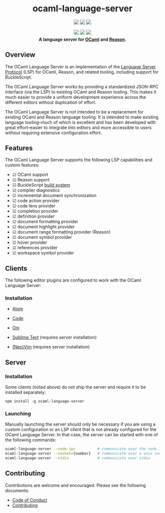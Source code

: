 <div align="center">
  <h1>ocaml-language-server</h1>
  <p style="margin-bottom: 0.5ex;">
    <a href="https://github.com/ocaml-lsp/ocaml-language-server/actions"><img
        src="https://github.com/ocaml-lsp/ocaml-language-server/workflows/ci/badge.svg" /></a>
    <img
        src="https://img.shields.io/badge/eslint-checked-informational?logo=eslint" />
    <img
        src="https://img.shields.io/badge/prettier-formatted-informational?logo=prettier" />
  </p>
  <p style="margin-bottom: 0.5ex;">
    <a href="https://npmjs.org/package/ocaml-language-server"><img
        src="https://img.shields.io/npm/v/ocaml-language-server.svg?logo=javascript" /></a>
    <a href="https://npmjs.org/package/ocaml-language-server"><img
        src="https://img.shields.io/npm/dm/ocaml-language-server.svg?logo=npm" /></a>
    <a href="https://npmjs.org/package/ocaml-language-server"><img
        src="https://img.shields.io/librariesio/release/npm/ocaml-language-server.svg?logo=npm" /></a>
  </p>
  <strong>A language server for <a href="http://ocaml.org">OCaml</a> and <a href="https://reasonml.github.io">Reason</a>.</strong>
</div>

## Overview

The OCaml Language Server is an implementation of the [Language Server
Protocol](https://github.com/Microsoft/language-server-protocol) (LSP) for
OCaml, Reason, and related tooling, including support for BuckleScript.

The OCaml Language Server works by providing a standardized JSON-RPC interface
(via the LSP) to existing OCaml and Reason tooling. This makes it much easier to
provide a uniform development experience across the different editors without
duplication of effort.

The OCaml Language Server is not intended to be a replacement for existing OCaml
and Reason language tooling. It is intended to make existing language
tooling–much of which is excellent and has been developed with great
effort–easier to integrate into editors and more accessible to users without
requiring extensive configuration effort.

## Features

The OCaml Language Server supports the following LSP capabilities and custom
features:

- ☑ OCaml support
- ☑ Reason support
- ☑ BuckleScript [build system](https://bucklescript.github.io/bucklescript/Manual.html#_bucklescript_build_system_code_bsb_code)
- ☑ compiler diagnostics
- ☑ incremental document synchronization
- ☑ code action provider
- ☑ code lens provider
- ☑ completion provider
- ☑ definition provider
- ☑ document formatting provider
- ☑ document highlight provider
- ☑ document range formatting provider (Reason)
- ☑ document symbol provider
- ☑ hover provider
- ☑ references provider
- ☑ workspace symbol provider

## Clients

The following editor plugins are configured to work with the OCaml Language Server:

### Installation

- [Atom](https://github.com/reasonml-editor/atom-ide-reason)

- [Code](https://github.com/freebroccolo/vscode-reasonml)

- [Oni](https://github.com/bryphe/oni/wiki/Language-Support#reason-and-ocaml)

- [Sublime Text](https://github.com/reasonml-editor/sublime-reason) (requires server installation)

- [(Neo)Vim](https://github.com/reasonml-editor/vim-reason-plus) (requires server installation)

## Server

### Installation

Some clients (noted above) do not ship the server and require it to be installed
separately:

```
npm install -g ocaml-language-server
```

### Launching

Manually launching the server should only be necessary if you are using a custom
configuration or an LSP client that is not already configured for the OCaml
Language Server. In that case, the server can be started with one of the
following commands:

```sh
ocaml-language-server --node-ipc          # communicate over the node IPC
ocaml-language-server --socket={number}   # communicate over a unix socket
ocaml-language-server --stdio             # communicate over stdio
```

## Contributing

Contributions are welcome and encouraged. Please see the following documents:

- [Code of Conduct](CODE_OF_CONDUCT.md)
- [Contributing](CONTRIBUTING.md)
